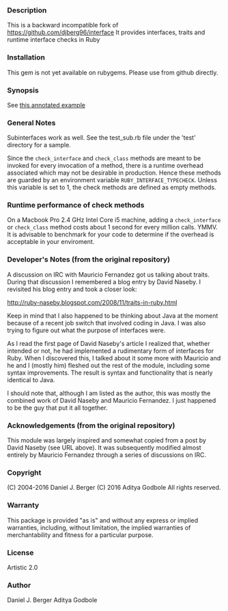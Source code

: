 ### Description
This is a backward incompatible fork of https://github.com/djberg96/interface
It provides interfaces, traits and runtime interface checks in Ruby 

### Installation
This gem is not yet available on rubygems. Please use from github directly.

### Synopsis
See [this annotated example](examples/example_typecheck_trait.rb)

### General Notes
Subinterfaces work as well. See the test_sub.rb file under the 'test'
directory for a sample.

Since the `check_interface` and `check_class` methods are meant to be
invoked for every invocation of a method, there is a runtime overhead
associated which may not be desirable in production. Hence these methods
are guarded by an environment variable `RUBY_INTERFACE_TYPECHECK`. Unless
this variable is set to 1, the check methods are defined as empty methods.

### Runtime performance of check methods
  On a Macbook Pro 2.4 GHz Intel Core i5 machine, adding a `check_interface`
  or `check_class` method costs about 1 second for every million calls. YMMV.
  It is advisable to benchmark for your code to determine if the overhead is
  acceptable in your enviroment.

### Developer's Notes (from the original repository)
  A discussion on IRC with Mauricio Fernandez got us talking about traits.
  During that discussion I remembered a blog entry by David Naseby. I 
  revisited his blog entry and took a closer look:

  http://ruby-naseby.blogspot.com/2008/11/traits-in-ruby.html

  Keep in mind that I also happened to be thinking about Java at the moment
  because of a recent job switch that involved coding in Java. I was also
  trying to figure out what the purpose of interfaces were.

  As I read the first page of David Naseby's article I realized that,
  whether intended or not, he had implemented a rudimentary form of interfaces
  for Ruby. When I discovered this, I talked about it some more with Mauricio
  and he and I (mostly him) fleshed out the rest of the module, including some
  syntax improvements. The result is syntax and functionality that is nearly
  identical to Java.

  I should note that, although I am listed as the author, this was mostly the
  combined work of David Naseby and Mauricio Fernandez. I just happened to be
  the guy that put it all together.

### Acknowledgements (from the original repository)
  This module was largely inspired and somewhat copied from a post by
  David Naseby (see URL above). It was subsequently modified almost entirely
  by Mauricio Fernandez through a series of discussions on IRC.
	
### Copyright
  (C) 2004-2016 Daniel J. Berger
  (C) 2016 Aditya Godbole
  All rights reserved.
	
### Warranty
  This package is provided "as is" and without any express or
  implied warranties, including, without limitation, the implied
  warranties of merchantability and fitness for a particular purpose.
	
### License
  Artistic 2.0
	
### Author
  Daniel J. Berger
  Aditya Godbole
